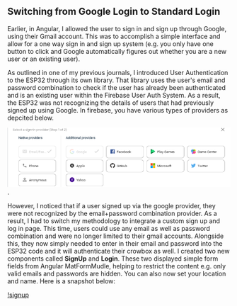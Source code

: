 ## Switching from Google Login to Standard Login

Earlier, in Angular, I allowed the user to sign in and sign up through Google, using their Gmail account. This was to accomplish a simple interface and allow for a one way sign in and sign up system (e.g. you only have one button to click and Google automatically figures out whether you are a new user or an existing user). 

As outlined in one of my previous journals, I introduced User Authentication to the ESP32 through its own library. That library uses the user's email and password combination to check if the user has already been authenticated and is an existing user within the Firebase User Auth System. As a result, the ESP32 was not recognizing the details of users that had previously signed up using Google. In firebase, you have various types of providers as depcited below. 

![various providers](https://github.com/iamastic/CrowBox2.0/blob/main/Journal/Images/Sign%20Up%20via%20Google.PNG). 

However, I noticed that if a user signed up via the google provider, they were not recognized by the email+password combination provider. As a result, I had to switch my methodology to integrate a custom sign up and log in page. This time, users could use any email as well as password combination and were no longer limited to their gmail accounts. Alongside this, they now simply needed to enter in their email and password into the ESP32 code and it will authenticate their crowbox as well. I created two new components called **SignUp** and **Login**. These two displayed simple form fields from Angular MatFormMudle, helping to restrict the content e.g. only valid emails and passwords are hidden. You can also now set your location and name. Here is a snapshot below: 

[!signup](https://github.com/iamastic/CrowBox2.0/blob/main/Journal/Images/Sign%20Up.PNG)

